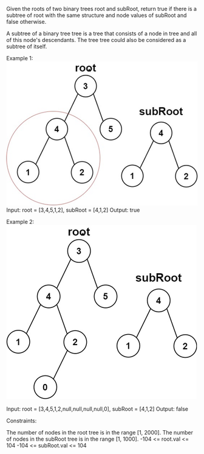 Given the roots of two binary trees root and subRoot, return true if there is a subtree of root with the same structure and node values of subRoot and false otherwise.

A subtree of a binary tree tree is a tree that consists of a node in tree and all of this node's descendants. The tree tree could also be considered as a subtree of itself.

Example 1:
![eexample](./subtree1-tree.jpg)
Input: root = [3,4,5,1,2], subRoot = [4,1,2]
Output: true

Example 2:
![eexample](./subtree2-tree.jpg)

Input: root = [3,4,5,1,2,null,null,null,null,0], subRoot = [4,1,2]
Output: false

Constraints:

The number of nodes in the root tree is in the range [1, 2000].
The number of nodes in the subRoot tree is in the range [1, 1000].
-104 <= root.val <= 104
-104 <= subRoot.val <= 104
